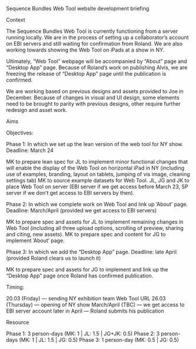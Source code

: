 Sequence Bundles Web Tool website development briefing


Context

The Sequence Bundles Web Tool is currently functioning from a  server running locally. We are in the process of setting up a collaborator’s account on EBI servers and still waiting for confirmation from Roland. We are also working towards showing the Web Tool on iPads at a show in NY.

Ultimately, “Web Tool” webpage will be accompanied by “About” page and “Desktop App” page. Because of Roland’s work on publishing Alvis, we are freezing the release of “Desktop App” page until the publication is confirmed.

We are working based on previous designs and assets provided to Joe in December. Because of changes in visual and UI design, some elements need to be brought to parity with previous designs, other require further redesign and asset work.


Aims

Objectives:

Phase 1:
In which we set up the lean version of the web tool for NY show.
Deadline: March 24

MK to prepare lean spec for JL to implement minor functional changes that will enable the display of the Web Tool on horizontal iPad in NY (including use of examples, branding, layout on tablets, jumping of vis image, cleaning settings tab)
MK to source example datasets for Web Tool.
JL, JG and JK to place Web Tool on server (EBI server if we get access before March 23, SP server if we don’t get access to EBI servers by then).


Phase 2:
In which we complete work on Web Tool and link up ‘About’ page.
Deadline: March/April (provided we get access to EBI servers)

MK to prepare spec and assets for JL to implement remaining changes in Web Tool (including all three upload options, scrolling of preview, sharing and citing, new assets). 
MK to prepare spec and content for JG to implement ’About’ page.


Phase 3:
In which we add the “Desktop App” page.
Deadline: late April (provided Roland clears us to launch it) 

MK to prepare spec and assets for JG to implement and link up the “Desktop App” page once Roland has confirmed publication. 


Timing:

20.03 (Friday) — sending NY exhibition team Web Tool URL
26.03 (Thursday) — opening of NY show
March/April (TBC) — we get access to EBI server account
later in April — Roland submits his publication


Resource

Phase 1: 3 person-days (MK: 1 | JL: 1.5 | JG+JK: 0.5)
Phase 2: 3 person-days (MK: 1 | JL: 1.5 | JG: 0.5)
Phase 3: 1 person-day (MK: 0.5 | JG: 0.5)

